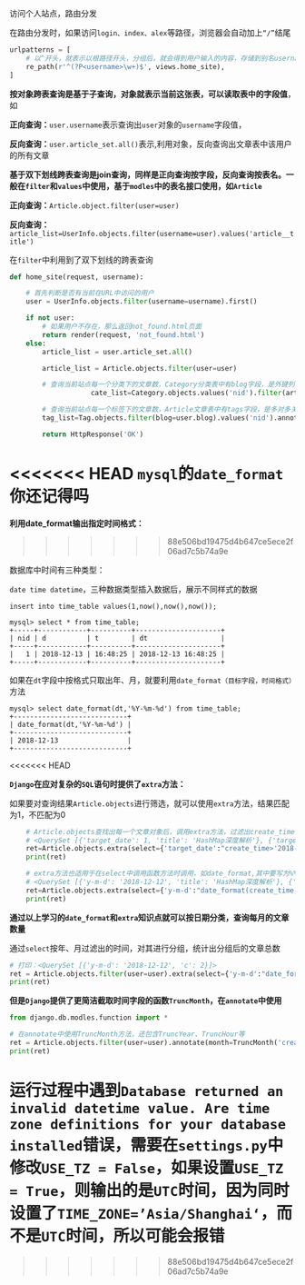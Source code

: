 访问个人站点，路由分发

在路由分发时，如果访问`login、index、alex`等路径，浏览器会自动加上`“/”`结尾

```python
urlpatterns = [
    # 以^开头，就表示以根路径开头，分组后，就会得到用户输入的内容，存储到别名username上
    re_path(r'^(?P<username>\w+)$', views.home_site),
]
```



**按对象跨表查询是基于子查询，对象就表示当前这张表，可以读取表中的字段值**，如

**正向查询：**`user.username`表示查询出`user`对象的`username`字段值，

**反向查询：**`user.article_set.all()`表示,利用对象，反向查询出文章表中该用户的所有文章



**基于双下划线跨表查询是join查询，同样是正向查询按字段，反向查询按表名。一般在`filter`和`values`中使用，基于`modles`中的表名接口使用，如`Article`**

**正向查询：**`Article.object.filter(user=user)`

**反向查询：**`article_list=UserInfo.objects.filter(username=user).values('article__title')`

在`filter`中利用到了双下划线的跨表查询

```python
def home_site(request, username):

    # 首先判断是否有当前在URL中访问的用户
    user = UserInfo.objects.filter(username=username).first()

    if not user:
        # 如果用户不存在，那么返回not_found.html页面
        return render(request, 'not_found.html')
    else:
        article_list = user.article_set.all()

        article_list = Article.objects.filter(user=user)

        # 查询当前站点每一个分类下的文章数，Category分类表中有blog字段，是外键列一对多关系，利用当前user按对象跨表查询出站点对象，并给予主键分组，通过聚合函数跨表统计查询文章总数，展示出分类名和对应的文章总数
                    cate_list=Category.objects.values('nid').filter(article__user=user).annotate(article_count=Count('article__nid')).values('title','article_count')

        # 查询当前站点每一个标签下的文章数，Article文章表中有tags字段，是多对多关系，反向查询按表名，写为article__nid
        tag_list=Tag.objects.filter(blog=user.blog).values('nid').annotate(c=Count('article__nid')).values('title', 'c')

        return HttpResponse('OK')
```



<<<<<<< HEAD
**`mysql`的`date_format`你还记得吗**
=======
**利用date_format输出指定时间格式：**
>>>>>>> 88e506bd19475d4b647ce5ece2f06ad7c5b74a9e

数据库中时间有三种类型：

`date time datetime`，三种数据类型插入数据后，展示不同样式的数据

```mysql
insert into time_table values(1,now(),now(),now());

mysql> select * from time_table;
+-----+------------+----------+---------------------+
| nid | d          | t        | dt                  |
+-----+------------+----------+---------------------+
|   1 | 2018-12-13 | 16:48:25 | 2018-12-13 16:48:25 |
+-----+------------+----------+---------------------+
```



如果在`dt`字段中按格式只取出年、月，就要利用`date_format（目标字段，时间格式）`方法

```mysql
mysql> select date_format(dt,'%Y-%m-%d') from time_table;
+----------------------------+
| date_format(dt,'%Y-%m-%d') |
+----------------------------+
| 2018-12-13                 |
+----------------------------+
```
<<<<<<< HEAD



**`Django`在应对复杂的`SQL`语句时提供了`extra`方法：**

如果要对查询结果`Article.objects`进行筛选，就可以使用`extra`方法，结果匹配为1，不匹配为0

```python
    # Article.objects查找出每一个文章对象后，调用extra方法，过滤出create_time列大于2018-11-6日期的数据,匹配结果为1
    # <QuerySet [{'target_date': 1, 'title': 'HashMap深度解析'}, {'target_date': 1, 'title': 'selenium之表格的定位'}
    ret=Article.objects.extra(select={'target_date':"create_time>'2018-11-6'"}).values('title','target_date')
    print(ret)

    # extra方法也适用于在select中调用函数方法时调用，如date_format,其中要写为%%Y-%%m-%%d
    # <QuerySet [{'y-m-d': '2018-12-12', 'title': 'HashMap深度解析'}, {'y-m-d': '2018-12-12', 'title': 'selenium之表格的定位'}
    ret=Article.objects.extra(select={'y-m-d':"date_format(create_time,'%%Y-%%m-%%d')"}).values('title','y-m-d')
    print(ret)
```



**通过以上学习的`date_format`和`extra`知识点就可以按日期分类，查询每月的文章数量**

通过`select`按年、月过滤出的时间，对其进行分组，统计出分组后的文章总数

```python
# 打印：<QuerySet [{'y-m-d': '2018-12-12', 'c': 2}]>
ret = Article.objects.filter(user=user).extra(select={'y-m-d':"date_format(create_time,'%%Y-%%m-%%d')"}).values('y-m-d').annotate(c=Count('nid')).values('y-m-d','c')
print(ret)
```



**但是`Django`提供了更简洁截取时间字段的函数`TruncMonth`，在`annotate`中使用**

```python
from django.db.modles.function import *

# 在annotate中使用TruncMonth方法，还包含TruncYear、TruncHour等
ret = Article.objects.filter(user=user).annotate(month=TruncMonth('create_time')).values('month').annotate(c=Count('nid')).values_list('month', 'c')
print(ret)
```



运行过程中遇到`Database returned an invalid datetime value. Are time zone definitions for your database installed`错误，需要在`settings.py`中修改`USE_TZ = False`，如果设置`USE_TZ = True`，则输出的是`UTC`时间，因为同时设置了`TIME_ZONE=’Asia/Shanghai‘`，而不是`UTC`时间，所以可能会报错
=======
>>>>>>> 88e506bd19475d4b647ce5ece2f06ad7c5b74a9e
